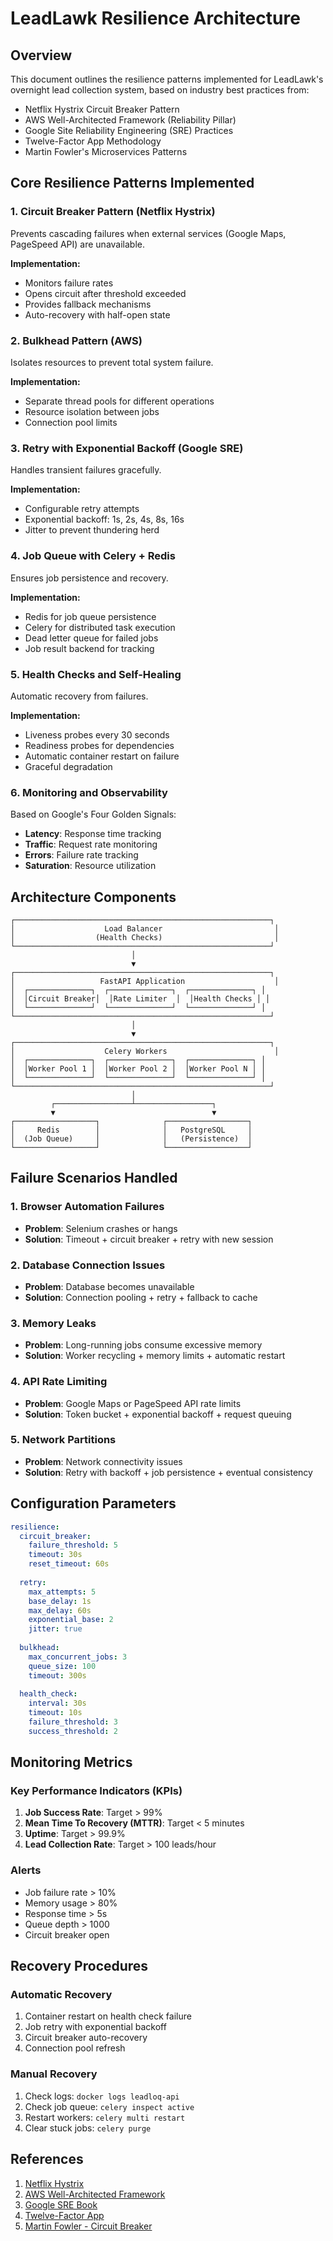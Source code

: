 # LeadLawk Resilience Architecture

## Overview
This document outlines the resilience patterns implemented for LeadLawk's overnight lead collection system, based on industry best practices from:
- Netflix Hystrix Circuit Breaker Pattern
- AWS Well-Architected Framework (Reliability Pillar)
- Google Site Reliability Engineering (SRE) Practices
- Twelve-Factor App Methodology
- Martin Fowler's Microservices Patterns

## Core Resilience Patterns Implemented

### 1. Circuit Breaker Pattern (Netflix Hystrix)
Prevents cascading failures when external services (Google Maps, PageSpeed API) are unavailable.

**Implementation:**
- Monitors failure rates
- Opens circuit after threshold exceeded
- Provides fallback mechanisms
- Auto-recovery with half-open state

### 2. Bulkhead Pattern (AWS)
Isolates resources to prevent total system failure.

**Implementation:**
- Separate thread pools for different operations
- Resource isolation between jobs
- Connection pool limits

### 3. Retry with Exponential Backoff (Google SRE)
Handles transient failures gracefully.

**Implementation:**
- Configurable retry attempts
- Exponential backoff: 1s, 2s, 4s, 8s, 16s
- Jitter to prevent thundering herd

### 4. Job Queue with Celery + Redis
Ensures job persistence and recovery.

**Implementation:**
- Redis for job queue persistence
- Celery for distributed task execution
- Dead letter queue for failed jobs
- Job result backend for tracking

### 5. Health Checks and Self-Healing
Automatic recovery from failures.

**Implementation:**
- Liveness probes every 30 seconds
- Readiness probes for dependencies
- Automatic container restart on failure
- Graceful degradation

### 6. Monitoring and Observability
Based on Google's Four Golden Signals:
- **Latency**: Response time tracking
- **Traffic**: Request rate monitoring
- **Errors**: Failure rate tracking
- **Saturation**: Resource utilization

## Architecture Components

```
┌─────────────────────────────────────────────────────────┐
│                    Load Balancer                         │
│                  (Health Checks)                         │
└─────────────────────────────────────────────────────────┘
                           │
                           ▼
┌─────────────────────────────────────────────────────────┐
│                   FastAPI Application                    │
│  ┌──────────────┐  ┌──────────────┐  ┌──────────────┐ │
│  │Circuit Breaker│  │Rate Limiter  │  │Health Checks │ │
│  └──────────────┘  └──────────────┘  └──────────────┘ │
└─────────────────────────────────────────────────────────┘
                           │
                           ▼
┌─────────────────────────────────────────────────────────┐
│                    Celery Workers                        │
│  ┌──────────────┐  ┌──────────────┐  ┌──────────────┐ │
│  │Worker Pool 1 │  │Worker Pool 2 │  │Worker Pool N │ │
│  └──────────────┘  └──────────────┘  └──────────────┘ │
└─────────────────────────────────────────────────────────┘
                           │
         ┌─────────────────┴─────────────────┐
         ▼                                   ▼
┌──────────────────┐              ┌──────────────────┐
│     Redis        │              │   PostgreSQL     │
│  (Job Queue)     │              │   (Persistence)  │
└──────────────────┘              └──────────────────┘
```

## Failure Scenarios Handled

### 1. Browser Automation Failures
- **Problem**: Selenium crashes or hangs
- **Solution**: Timeout + circuit breaker + retry with new session

### 2. Database Connection Issues
- **Problem**: Database becomes unavailable
- **Solution**: Connection pooling + retry + fallback to cache

### 3. Memory Leaks
- **Problem**: Long-running jobs consume excessive memory
- **Solution**: Worker recycling + memory limits + automatic restart

### 4. API Rate Limiting
- **Problem**: Google Maps or PageSpeed API rate limits
- **Solution**: Token bucket + exponential backoff + request queuing

### 5. Network Partitions
- **Problem**: Network connectivity issues
- **Solution**: Retry with backoff + job persistence + eventual consistency

## Configuration Parameters

```yaml
resilience:
  circuit_breaker:
    failure_threshold: 5
    timeout: 30s
    reset_timeout: 60s
  
  retry:
    max_attempts: 5
    base_delay: 1s
    max_delay: 60s
    exponential_base: 2
    jitter: true
  
  bulkhead:
    max_concurrent_jobs: 3
    queue_size: 100
    timeout: 300s
  
  health_check:
    interval: 30s
    timeout: 10s
    failure_threshold: 3
    success_threshold: 2
```

## Monitoring Metrics

### Key Performance Indicators (KPIs)
1. **Job Success Rate**: Target > 99%
2. **Mean Time To Recovery (MTTR)**: Target < 5 minutes
3. **Uptime**: Target > 99.9%
4. **Lead Collection Rate**: Target > 100 leads/hour

### Alerts
- Job failure rate > 10%
- Memory usage > 80%
- Response time > 5s
- Queue depth > 1000
- Circuit breaker open

## Recovery Procedures

### Automatic Recovery
1. Container restart on health check failure
2. Job retry with exponential backoff
3. Circuit breaker auto-recovery
4. Connection pool refresh

### Manual Recovery
1. Check logs: `docker logs leadloq-api`
2. Check job queue: `celery inspect active`
3. Restart workers: `celery multi restart`
4. Clear stuck jobs: `celery purge`

## References
1. [Netflix Hystrix](https://github.com/Netflix/Hystrix/wiki)
2. [AWS Well-Architected Framework](https://docs.aws.amazon.com/wellarchitected/latest/reliability-pillar/welcome.html)
3. [Google SRE Book](https://sre.google/sre-book/table-of-contents/)
4. [Twelve-Factor App](https://12factor.net/)
5. [Martin Fowler - Circuit Breaker](https://martinfowler.com/bliki/CircuitBreaker.html)